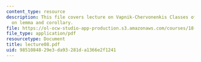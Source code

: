 ```yaml
---
content_type: resource
description: This file covers lecture on Vapnik-Chervonenkis Classes of Sets based
  on lemma and corollary.
file: https://ol-ocw-studio-app-production.s3.amazonaws.com/courses/18-465-topics-in-statistics-statistical-learning-theory-spring-2007/9851084829e3da93281da1366e2f1241_lecture08.pdf
file_type: application/pdf
resourcetype: Document
title: lecture08.pdf
uid: 98510848-29e3-da93-281d-a1366e2f1241
---
```

